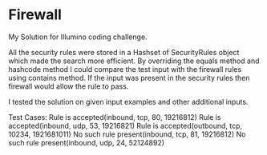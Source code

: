 # Firewall
My Solution for Illumino coding challenge.

All the security rules were stored in a Hashset of SecurityRules object which made the search more efficient.
By overriding the equals method and hashcode method I could compare the test input with the firewall rules using contains method.
If the input was present in the security rules then firewall would allow the rule to pass.

I tested the solution on given input examples and other additional inputs.


Test Cases:
Rule is accepted(inbound, tcp, 80, 19216812)
Rule is accepted(inbound, udp, 53, 19216821)
Rule is accepted(outbound, tcp, 10234, 1921681011)
No such rule present(inbound, tcp, 81, 19216812)
No such rule present(inbound, udp, 24, 52124892)
